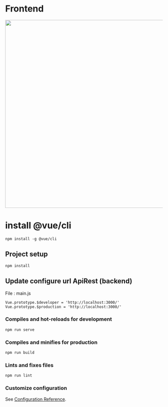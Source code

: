 # Frontend

<img src="https://incamotors.com.pe/ezgif.gif" width="800" height="600" />

# install @vue/cli

```
npm install -g @vue/cli
```

## Project setup
```
npm install
```

## Update configure url ApiRest (backend) 
File : main.js

```
Vue.prototype.$developer = 'http://localhost:3000/'
Vue.prototype.$production = 'http://localhost:3000/'
```

### Compiles and hot-reloads for development
```
npm run serve
```

### Compiles and minifies for production
```
npm run build
```

### Lints and fixes files
```
npm run lint
```

### Customize configuration
See [Configuration Reference](https://cli.vuejs.org/config/).
